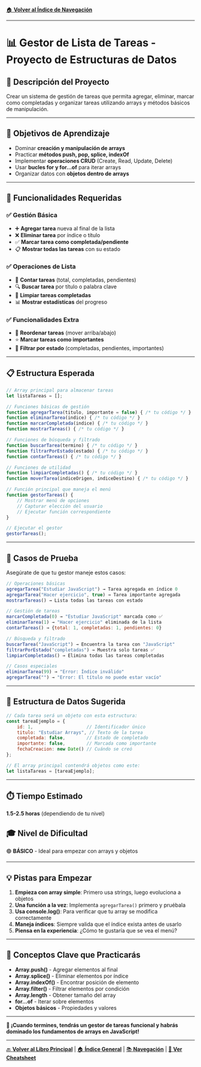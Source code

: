 [🏠 **Volver al Índice de Navegación**](../../../../NAVEGACION-DOCUMENTOS.md)

---

# 📊 Gestor de Lista de Tareas - Proyecto de Estructuras de Datos

## 📝 **Descripción del Proyecto**
Crear un sistema de gestión de tareas que permita agregar, eliminar, marcar como completadas y organizar tareas utilizando arrays y métodos básicos de manipulación.

---

## 🎯 **Objetivos de Aprendizaje**
- Dominar **creación y manipulación de arrays**
- Practicar **métodos push, pop, splice, indexOf**
- Implementar **operaciones CRUD** (Create, Read, Update, Delete)
- Usar **bucles for y for...of** para iterar arrays
- Organizar datos con **objetos dentro de arrays**

---

## 🔧 **Funcionalidades Requeridas**

### ✅ **Gestión Básica**
- ➕ **Agregar tarea** nueva al final de la lista
- ❌ **Eliminar tarea** por índice o título
- ✅ **Marcar tarea como completada/pendiente**
- 📋 **Mostrar todas las tareas** con su estado

### ✅ **Operaciones de Lista**
- 🔢 **Contar tareas** (total, completadas, pendientes)
- 🔍 **Buscar tarea** por título o palabra clave
- 🧹 **Limpiar tareas completadas**
- 📊 **Mostrar estadísticas** del progreso

### ✅ **Funcionalidades Extra**
- 🔄 **Reordenar tareas** (mover arriba/abajo)
- ⭐ **Marcar tareas como importantes**
- 📅 **Filtrar por estado** (completadas, pendientes, importantes)

---

## 📋 **Estructura Esperada**

```javascript
// Array principal para almacenar tareas
let listaTareas = [];

// Funciones básicas de gestión
function agregarTarea(titulo, importante = false) { /* tu código */ }
function eliminarTarea(indice) { /* tu código */ }
function marcarCompletada(indice) { /* tu código */ }
function mostrarTareas() { /* tu código */ }

// Funciones de búsqueda y filtrado
function buscarTarea(termino) { /* tu código */ }
function filtrarPorEstado(estado) { /* tu código */ }
function contarTareas() { /* tu código */ }

// Funciones de utilidad
function limpiarCompletadas() { /* tu código */ }
function moverTarea(indiceOrigen, indiceDestino) { /* tu código */ }

// Función principal que maneja el menú
function gestorTareas() {
    // Mostrar menú de opciones
    // Capturar elección del usuario
    // Ejecutar función correspondiente
}

// Ejecutar el gestor
gestorTareas();
```

---

## 🧪 **Casos de Prueba**

Asegúrate de que tu gestor maneje estos casos:

```javascript
// Operaciones básicas
agregarTarea("Estudiar JavaScript") → Tarea agregada en índice 0
agregarTarea("Hacer ejercicio", true) → Tarea importante agregada
mostrarTareas() → Lista todas las tareas con estado

// Gestión de tareas
marcarCompletada(0) → "Estudiar JavaScript" marcada como ✅
eliminarTarea(1) → "Hacer ejercicio" eliminada de la lista
contarTareas() → {total: 1, completadas: 1, pendientes: 0}

// Búsqueda y filtrado
buscarTarea("JavaScript") → Encuentra la tarea con "JavaScript"
filtrarPorEstado("completadas") → Muestra solo tareas ✅
limpiarCompletadas() → Elimina todas las tareas completadas

// Casos especiales
eliminarTarea(99) → "Error: Índice inválido"
agregarTarea("") → "Error: El título no puede estar vacío"
```

---

## 💾 **Estructura de Datos Sugerida**

```javascript
// Cada tarea será un objeto con esta estructura:
const tareaEjemplo = {
    id: 1,                    // Identificador único
    titulo: "Estudiar Arrays", // Texto de la tarea
    completada: false,        // Estado de completado
    importante: false,        // Marcada como importante
    fechaCreacion: new Date() // Cuándo se creó
};

// El array principal contendrá objetos como este:
let listaTareas = [tareaEjemplo];
```

---

## ⏱️ **Tiempo Estimado**
**1.5-2.5 horas** (dependiendo de tu nivel)

## 🎓 **Nivel de Dificultad**
🟢 **BÁSICO** - Ideal para empezar con arrays y objetos

---

## 💡 **Pistas para Empezar**

1. **Empieza con array simple**: Primero usa strings, luego evoluciona a objetos
2. **Una función a la vez**: Implementa `agregarTarea()` primero y pruébala
3. **Usa console.log()**: Para verificar que tu array se modifica correctamente
4. **Maneja índices**: Siempre valida que el índice exista antes de usarlo
5. **Piensa en la experiencia**: ¿Cómo te gustaría que se vea el menú?

---

## 🎯 **Conceptos Clave que Practicarás**

- **Array.push()** - Agregar elementos al final
- **Array.splice()** - Eliminar elementos por índice
- **Array.indexOf()** - Encontrar posición de elemento
- **Array.filter()** - Filtrar elementos por condición
- **Array.length** - Obtener tamaño del array
- **for...of** - Iterar sobre elementos
- **Objetos básicos** - Propiedades y valores

---

**🚀 ¡Cuando termines, tendrás un gestor de tareas funcional y habrás dominado los fundamentos de arrays en JavaScript!**

---

[🔙 **Volver al Libro Principal**](../ESTRUCTURAS-DATOS-LIBRO.md) | [🏠 **Índice General**](../../../../README.md) | [📚 **Navegación**](../../../../NAVEGACION-DOCUMENTOS.md) | [📝 **Ver Cheatsheet**](../CHEATSHEET-VISUAL.md)
